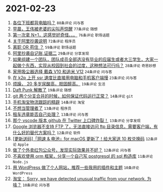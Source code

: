 # 2021-02-23

1. [各位下班都背电脑吗？](https://www.v2ex.com/t/755308) `88条评论` `问与答`
1. [早晨，王伟被老婆的尖叫声惊醒](https://www.v2ex.com/t/755305) `77条评论` `随想`
1. [第一次拿 N+1，这感觉好奇怪。。。](https://www.v2ex.com/t/755313) `76条评论` `职场话题`
1. [关于阿里抄袭说明](https://www.v2ex.com/t/755379) `72条评论` `程序员`
1. [离职 OR 苟住 ？](https://www.v2ex.com/t/755376) `59条评论` `职场话题`
1. [阿里抄袭自记账,证据二](https://www.v2ex.com/t/755348) `29条评论` `分享发现`
1. [如果组建一个团队，团队成员全部选没有毕业的应届生或者大三学生，大家一起做个东西，实现从校园到社会的过度，这种想法可行吗？](https://www.v2ex.com/t/755317) `28条评论` `奇思妙想`
1. [家用吸尘器选择 戴森 V10 和追米 V12](https://www.v2ex.com/t/755311) `24条评论` `问与答`
1. [在 k2p 上开 ssr 速度比直接用电脑和手机客户端慢](https://www.v2ex.com/t/755316) `23条评论` `问与答`
1. [烦躁， 20 多岁尿酸高，胆固醇高。](https://www.v2ex.com/t/755360) `19条评论` `生活`
1. [Daft Punk 解散了](https://www.v2ex.com/t/755307) `19条评论` `随想`
1. [git 两个分支合并的时候，如何保证代码运行正常？](https://www.v2ex.com/t/755374) `14条评论` `git`
1. [手机淘宝物流跟踪的精辟](https://www.v2ex.com/t/755302) `14条评论` `淘宝`
1. [不想当管理者了](https://www.v2ex.com/t/755437) `13条评论` `程序员`
1. [租车违章能否自己处理？](https://www.v2ex.com/t/755343) `13条评论` `问与答`
1. [那个 vscode 版本 github 在 Twitter 上口碑炸裂！](https://www.v2ex.com/t/755301) `13条评论` `分享发现`
1. [Google 浏览器不支持 FTP 了，无法直接访问 ftp 目录信息，需要客户端，有什么好的替代方案吗？](https://www.v2ex.com/t/755384) `12条评论` `软件`
1. [[更新送码]「网速 & 电池」for macOS 更新了！给大家送 10 枚兑换码](https://www.v2ex.com/t/755356) `12条评论` `Apple`
1. [做了个外卖红包公众号，发现实际效果并不好？](https://www.v2ex.com/t/755321) `12条评论` `问与答`
1. [不喜欢使用 orm 框架，分享一个自己写 postgresql 的 sql 构造库](https://www.v2ex.com/t/755396) `11条评论` `Node.js`
1. [用 WordPress 做了个人网站，推荐一些我用的插件和主题](https://www.v2ex.com/t/755422) `10条评论` `WordPress`
1. [淘宝： Sorry, we have detected unusual traffic from your network. 为啥？](https://www.v2ex.com/t/755411) `10条评论` `问与答`

